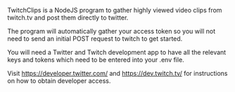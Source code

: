 TwitchClips is a NodeJS program to gather highly viewed video clips from twitch.tv and post them directly to twitter.

The program will automatically gather your access token so you will not need to send an initial POST request to twitch to get started.

You will need a Twitter and Twitch development app to have all the relevant keys and tokens which need to be entered into your .env file.

Visit https://developer.twitter.com/ and https://dev.twitch.tv/ for instructions on how to obtain developer access.
